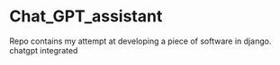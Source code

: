 # Chat_GPT_assistant
Repo contains my attempt at developing a piece of software in django. chatgpt integrated
